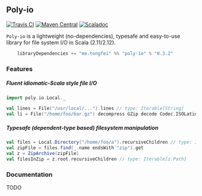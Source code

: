 ## Poly-io 

[![Travis CI](https://img.shields.io/travis/USER/REPO.svg?style=flat-square)](https://travis-ci.org/ctongfei/poly-io)
[![Maven Central](https://img.shields.io/maven-central/v/me.tongfei/poly-io_2.12.svg?style=flat-square)](https://maven-badges.herokuapp.com/maven-central/me.tongfei/poly-io_2.12)
[![Scaladoc](https://img.shields.io/badge/javadoc.io-v0.3.2-ff69b4.svg?style=flat-square)](https://www.javadoc.io/doc/me.tongfei/poly-io_2.12)

`Poly-io` is a lightweight (no-dependencies), typesafe and easy-to-use library for file system I/O in Scala (2.11/2.12). 

```scala
    libraryDependencies += "me.tongfei" %% "poly-io" % "0.3.2"
```
### Features

##### Fluent idiomatic-Scala style file I/O
```scala
import poly.io.Local._

val lines = File("/usr/local/...").lines // type: Iterable[String]
val li = File("/home/foo/bar.gz") decompress GZip decode Codec.ISOLatin1 linesIterator // type: Iterator[String]
```

##### Typesafe (dependent-type based) filesystem manipulation
```scala
val files = Local.Directory("/home/foo/a").recursiveChildren // type: Iterable[Local.Path]
val zipFile = files.find(_.name endsWith "zip").get
val z = ZipArchive(zipFile)
val filesInZip = z.root.recursiveChildren // type: Iterable[z.Path]
```

### Documentation
TODO

